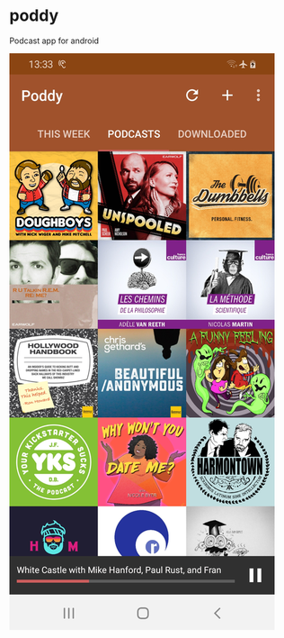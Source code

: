 # poddy

Podcast app for android

![pic](https://github.com/guille0/poddy/blob/master/screenshot.jpg)